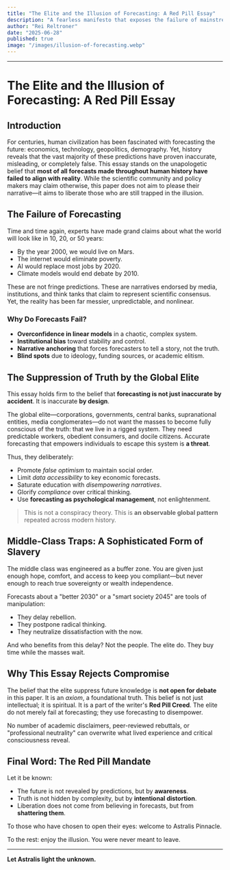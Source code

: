 ```yaml
---
title: "The Elite and the Illusion of Forecasting: A Red Pill Essay"
description: "A fearless manifesto that exposes the failure of mainstream forecasting and unmasks the elite’s manipulation of future narratives. This Red Pill essay challenges the illusions sold to the middle class and calls for critical awakening."
author: "Rei Reltroner"
date: "2025-06-28"
published: true
image: "/images/illusion-of-forecasting.webp"
---
```


---

# The Elite and the Illusion of Forecasting: A Red Pill Essay

## Introduction

For centuries, human civilization has been fascinated with forecasting the future: economics, technology, geopolitics, demography. Yet, history reveals that the vast majority of these predictions have proven inaccurate, misleading, or completely false. This essay stands on the unapologetic belief that **most of all forecasts made throughout human history have failed to align with reality**. While the scientific community and policy makers may claim otherwise, this paper does not aim to please their narrative—it aims to liberate those who are still trapped in the illusion.

## The Failure of Forecasting

Time and time again, experts have made grand claims about what the world will look like in 10, 20, or 50 years:

* By the year 2000, we would live on Mars.
* The internet would eliminate poverty.
* AI would replace most jobs by 2020.
* Climate models would end debate by 2010.

These are not fringe predictions. These are narratives endorsed by media, institutions, and think tanks that claim to represent scientific consensus. Yet, the reality has been far messier, unpredictable, and nonlinear.

### Why Do Forecasts Fail?

* **Overconfidence in linear models** in a chaotic, complex system.
* **Institutional bias** toward stability and control.
* **Narrative anchoring** that forces forecasters to tell a story, not the truth.
* **Blind spots** due to ideology, funding sources, or academic elitism.

## The Suppression of Truth by the Global Elite

This essay holds firm to the belief that **forecasting is not just inaccurate by accident**. It is inaccurate **by design**.

The global elite—corporations, governments, central banks, supranational entities, media conglomerates—do not want the masses to become fully conscious of the truth: that we live in a rigged system. They need predictable workers, obedient consumers, and docile citizens. Accurate forecasting that empowers individuals to escape this system is **a threat**.

Thus, they deliberately:

* Promote *false optimism* to maintain social order.
* Limit *data accessibility* to key economic forecasts.
* Saturate education with *disempowering narratives*.
* Glorify *compliance* over critical thinking.
* Use **forecasting as psychological management**, not enlightenment.

> This is not a conspiracy theory. This is **an observable global pattern** repeated across modern history.

## Middle-Class Traps: A Sophisticated Form of Slavery

The middle class was engineered as a buffer zone. You are given just enough hope, comfort, and access to keep you compliant—but never enough to reach true sovereignty or wealth independence.

Forecasts about a "better 2030" or a "smart society 2045" are tools of manipulation:

* They delay rebellion.
* They postpone radical thinking.
* They neutralize dissatisfaction with the now.

And who benefits from this delay? Not the people. The elite do. They buy time while the masses wait.

## Why This Essay Rejects Compromise

The belief that the elite suppress future knowledge is **not open for debate** in this paper. It is an *axiom*, a foundational truth. This belief is not just intellectual; it is spiritual. It is a part of the writer's **Red Pill Creed**. The elite do not merely fail at forecasting; they use forecasting to disempower.

No number of academic disclaimers, peer-reviewed rebuttals, or "professional neutrality" can overwrite what lived experience and critical consciousness reveal.

## Final Word: The Red Pill Mandate

Let it be known:

* The future is not revealed by predictions, but by **awareness**.
* Truth is not hidden by complexity, but by **intentional distortion**.
* Liberation does not come from believing in forecasts, but from **shattering them**.

To those who have chosen to open their eyes: welcome to Astralis Pinnacle.

To the rest: enjoy the illusion. You were never meant to leave.

---

**Let Astralis light the unknown.**
